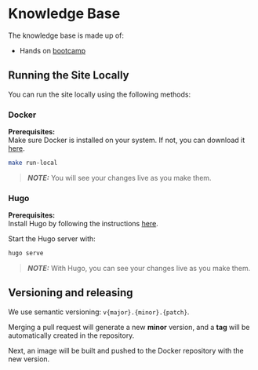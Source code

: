 # Knowledge Base

The knowledge base is made up of:

* Hands on [bootcamp](./content/bootcamp/)

## Running the Site Locally

You can run the site locally using the following methods:

### Docker

**Prerequisites:**  
Make sure Docker is installed on your system. If not, you can download it [here](https://www.docker.com/products/docker-desktop/).

```sh
make run-local
```

> **_NOTE:_** You will see your changes live as you make them.

### Hugo

**Prerequisites:**  
Install Hugo by following the instructions [here](https://gohugo.io/installation/).

Start the Hugo server with:

```sh
hugo serve
```

> **_NOTE:_** With Hugo, you can see your changes live as you make them.

## Versioning and releasing

We use semantic versioning: `v{major}.{minor}.{patch}`.

Merging a pull request will generate a new **minor** version, and a **tag** will be automatically created in the repository.

Next, an image will be built and pushed to the Docker repository with the new version.
